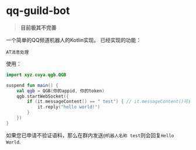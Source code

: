 # qq-guild-bot
> **目前极其不完善**

一个简单的QQ频道机器人的Kotlin实现。
已经实现的功能：
```
AT消息处理
```
使用：
```kotlin
import xyz.cuya.qgb.QGB

suspend fun main() {
    val qgb = QGB(你的appid, 你的token)
    qgb.startWebSocket({
        if (it.messageContent() == " test") { // it.messageContent()可获取到消息
            it.reply("hello world!")
        }
    })
}
```
如果您已申请不验证语料，那么在群内发送`@机器人名称 test`则会回复`Hello World`.

